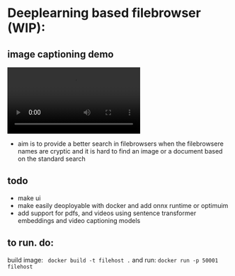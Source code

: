 #  Deeplearning based filebrowser (WIP):

## image captioning demo 
![demo for captioning](./demo.mp4)

- aim is to provide a better search in filebrowsers when the filebrowsere names are cryptic and it is hard to find an image or a document based on the standard search
## todo
- make ui
- make easily deoployable with docker and add onnx runtime or optimuim
- add support for pdfs, and videos using sentence transformer embeddings and video captioning models


## to run. do:
 build image:
``` docker build -t filehost .```
 and run:
``` docker run -p 50001 filehost ```
